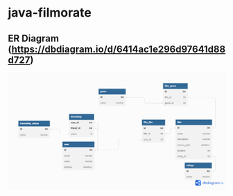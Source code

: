 # java-filmorate
## ER Diagram (https://dbdiagram.io/d/6414ac1e296d97641d88d727)
![ER Diagramm](fimorate.png)
